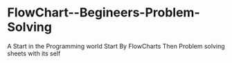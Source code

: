 # FlowChart--Begineers-Problem-Solving
A Start in the Programming world Start By FlowCharts Then Problem solving sheets with its self
